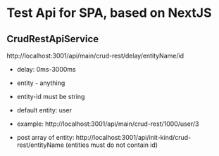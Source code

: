 # Test Api for SPA, based on NextJS

## CrudRestApiService

http://localhost:3001/api/main/crud-rest/delay/entityName/id

- delay: 0ms-3000ms
- entity - anything
- entity-id must be string
- default entity: user
- example: http://localhost:3001/api/main/crud-rest/1000/user/3

- post array of entity:
  http://localhost:3001/api/init-kind/crud-rest/entityName
  (entities must do not contain id)
